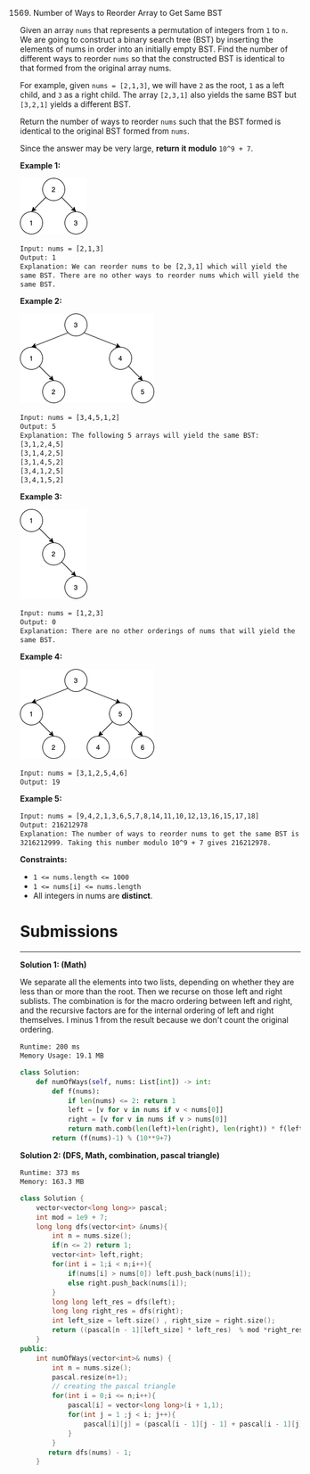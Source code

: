 1569. Number of Ways to Reorder Array to Get Same BST

Given an array `nums` that represents a permutation of integers from `1` to `n`. We are going to construct a binary search tree (BST) by inserting the elements of nums in order into an initially empty BST. Find the number of different ways to reorder `nums` so that the constructed BST is identical to that formed from the original array nums.

For example, given `nums = [2,1,3]`, we will have `2` as the root, `1` as a left child, and `3` as a right child. The array `[2,3,1]` also yields the same BST but `[3,2,1]` yields a different BST.

Return the number of ways to reorder `nums` such that the BST formed is identical to the original BST formed from `nums`.

Since the answer may be very large, **return it modulo** `10^9 + 7`.

 

**Example 1:**

![1569_bb.png](img/1569_bb.png)
```
Input: nums = [2,1,3]
Output: 1
Explanation: We can reorder nums to be [2,3,1] which will yield the same BST. There are no other ways to reorder nums which will yield the same BST.
```

**Example 2:**

![1569_ex1.png](img/1569_ex1.png)
```
Input: nums = [3,4,5,1,2]
Output: 5
Explanation: The following 5 arrays will yield the same BST: 
[3,1,2,4,5]
[3,1,4,2,5]
[3,1,4,5,2]
[3,4,1,2,5]
[3,4,1,5,2]
```

**Example 3:**

![1569_ex4.png](img/1569_ex4.png)
```
Input: nums = [1,2,3]
Output: 0
Explanation: There are no other orderings of nums that will yield the same BST.
```

**Example 4:**

![1569_abc.png](img/1569_abc.png)
```
Input: nums = [3,1,2,5,4,6]
Output: 19
```

**Example 5:**
```
Input: nums = [9,4,2,1,3,6,5,7,8,14,11,10,12,13,16,15,17,18]
Output: 216212978
Explanation: The number of ways to reorder nums to get the same BST is 3216212999. Taking this number modulo 10^9 + 7 gives 216212978.
```

**Constraints:**

* `1 <= nums.length <= 1000`
* `1 <= nums[i] <= nums.length`
* All integers in nums are **distinct**.

# Submissions
---
**Solution 1: (Math)**

We separate all the elements into two lists, depending on whether they are less than or more than the root. Then we recurse on those left and right sublists. The combination is for the macro ordering between left and right, and the recursive factors are for the internal ordering of left and right themselves. I minus 1 from the result because we don't count the original ordering.

```
Runtime: 200 ms
Memory Usage: 19.1 MB
```
```python
class Solution:
    def numOfWays(self, nums: List[int]) -> int:
        def f(nums):
            if len(nums) <= 2: return 1
            left = [v for v in nums if v < nums[0]]
            right = [v for v in nums if v > nums[0]]
            return math.comb(len(left)+len(right), len(right)) * f(left) * f(right)
        return (f(nums)-1) % (10**9+7)
```

**Solution 2: (DFS, Math, combination, pascal triangle)**
```
Runtime: 373 ms
Memory: 163.3 MB
```
```c++
class Solution {
    vector<vector<long long>> pascal;   
    int mod = 1e9 + 7;
    long long dfs(vector<int> &nums){
        int n = nums.size();
        if(n <= 2) return 1;
        vector<int> left,right;
        for(int i = 1;i < n;i++){
            if(nums[i] > nums[0]) left.push_back(nums[i]);
            else right.push_back(nums[i]);
        }
        long long left_res = dfs(left);
        long long right_res = dfs(right);
        int left_size = left.size() , right_size = right.size();
        return ((pascal[n - 1][left_size] * left_res)  % mod *right_res) % mod;
    }
public:
    int numOfWays(vector<int>& nums) {
        int n = nums.size();
        pascal.resize(n+1);
        // creating the pascal triangle
        for(int i = 0;i <= n;i++){
            pascal[i] = vector<long long>(i + 1,1);
            for(int j = 1 ;j < i; j++){
                pascal[i][j] = (pascal[i - 1][j - 1] + pascal[i - 1][j]) % mod;
            }
        }
       return dfs(nums) - 1;
    }
```
